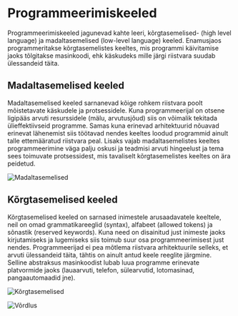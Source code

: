 # Programmeerimiskeeled

Programmeerimiskeeled jagunevad kahte leeri, kõrgtasemelised- (high level language) ja madaltasemelised (low-level language) keeled. Enamusjaos programmeritakse kõrgtasemelistes keeltes, mis programmi käivitamise jaoks tõlgitakse masinkoodi, ehk käskudeks mille järgi riistvara suudab ülessandeid täita.

## Madaltasemelised keeled
Madaltasemelised keeled sarnanevad kõige rohkem riistvara poolt mõistetavate käskudele ja protsessidele. Kuna programmeerijal on otsene ligipääs arvuti resurssidele (mälu, arvutusjõud) siis on võimalik tekitada ülieffektiivseid programme. Samas kuna erinevad arhitektuurid nõuavad erinevat lähenemist siis töötavad nendes keeltes loodud programmid ainult talle ettemääratud riistvara peal. Lisaks vajab madaltasemelistes keeltes programmeerimine väga palju oskusi ja teadmisi arvuti hingeelust ja tema sees toimuvate protsessidest, mis tavaliselt kõrgtasemelistes keeltes on ära peidetud.

![Madaltasemelised](http://static.max99x.com/school/mano-compiler1.png)

## Kõrgtasemelised keeled

Kõrgtasemelised keeled on sarnased inimestele arusaadavatele keeltele, neil on omad grammatikareeglid (syntax), alfabeet (allowed tokens) ja sõnastik (reserved keywords). Kuna need on disainitud just inimeste jaoks kirjutamiseks ja lugemiseks siis toimub suur osa programmeerimisest just nendes. Programmeerijad ei pea mõtlema riistvara arhitektuurile selleks, et arvuti ülessandeid täita, tähtis on ainult antud keele reeglite järgmine. Selline abstraksus masinkoodist lubab luua programme erinevate platvormide jaoks (lauaarvuti, telefon, sülearvutid, lotomasinad, pangaautomaadid jne).

![Kõrgtasemelised](https://d2vlcm61l7u1fs.cloudfront.net/media%2F2bd%2F2bd1ab9c-8a2f-462a-a49f-9e0fea37bd76%2Fphpflgy2L.png)

![Võrdlus](https://image.slidesharecdn.com/lect1-introductiontoprogramminglanguages-130130013038-phpapp02/95/lect-1-introduction-to-programming-languages-7-638.jpg)
